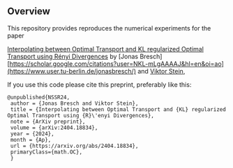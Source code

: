 Overview
---------------------------
This repository provides reproduces the numerical experiments for the paper

[Interpolating between Optimal Transport and KL regularized Optimal Transport using Rényi Divergences](https://arxiv.org/abs/2404.18834) by [Jonas Bresch][https://scholar.google.com/citations?user=NKL-mLgAAAAJ&hl=en&oi=ao](https://www.user.tu-berlin.de/jonasbresch/) and [Viktor Stein](https://viktorajstein.github.io/),

If you use this code please cite this preprint, preferably like this:
```
@unpublished{NSSR24,
 author = {Jonas Bresch and Viktor Stein},
 title = {Interpolating between Optimal Transport and {KL} regularized Optimal Transport using {R}\'enyi Divergences},
 note = {ArXiv preprint},
 volume = {arXiv:2404.18834},
 year = {2024},
 month = {Ap},
 url = {https://arxiv.org/abs/2404.18834},
 primaryClass={math.OC},
 }
```
